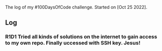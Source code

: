 The log of my #100DaysOfCode challenge. Started on [Oct 25 2022].

## Log

### R1D1 Tried all kinds of solutions on the internet to gain access to my own repo. Finally uccessed with SSH key. Jesus!

